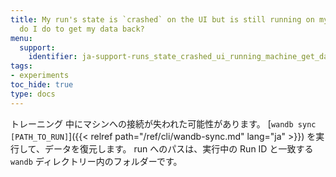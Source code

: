 ```yaml
---
title: My run's state is `crashed` on the UI but is still running on my machine. What
  do I do to get my data back?
menu:
  support:
    identifier: ja-support-runs_state_crashed_ui_running_machine_get_data
tags:
- experiments
toc_hide: true
type: docs
---
```


トレーニング 中にマシンへの接続が失われた可能性があります。 [`wandb sync [PATH_TO_RUN]`]({{< relref path="/ref/cli/wandb-sync.md" lang="ja" >}}) を実行して、データを復元します。 run へのパスは、実行中の Run ID と一致する `wandb` ディレクトリー内のフォルダーです。

